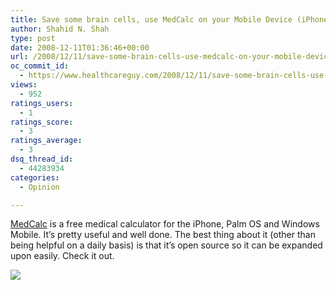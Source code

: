 ```yaml
---
title: Save some brain cells, use MedCalc on your Mobile Device (iPhone, Palm, Windows)
author: Shahid N. Shah
type: post
date: 2008-12-11T01:36:46+00:00
url: /2008/12/11/save-some-brain-cells-use-medcalc-on-your-mobile-device-iphone-palm-windows/
oc_commit_id:
  - https://www.healthcareguy.com/2008/12/11/save-some-brain-cells-use-medcalc-on-your-mobile-device-iphone-palm-windows/1478770426
views:
  - 952
ratings_users:
  - 1
ratings_score:
  - 3
ratings_average:
  - 3
dsq_thread_id:
  - 44283934
categories:
  - Opinion

---
```

[MedCalc][1] is a free medical calculator for the iPhone, Palm OS and Windows Mobile. It&#8217;s pretty useful and well done. The best thing about it (other than being helpful on a daily basis) is that it&#8217;s open source so it can be expanded upon easily. Check it out.

![][2]

 [1]: http://medcalc.medserver.be/
 [2]: http://medcalc.medserver.be/images/iphone_screenshot6.jpg